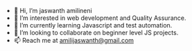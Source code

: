 - 👋 Hi, I’m jaswanth amilineni
- 👀 I’m interested in web development and Quality Assurance.
- 🌱 I’m currently learning Javascript and test automation.
- 💞️ I’m looking to collaborate on beginner level JS projects.
- 📫 Reach me at amilijaswanth@gmail.com
